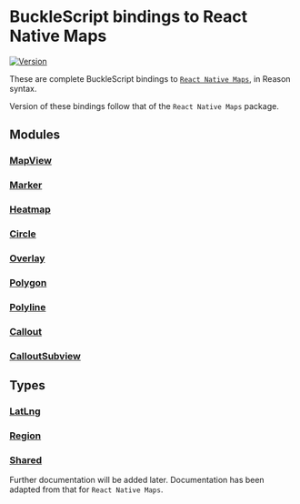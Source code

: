 # BuckleScript bindings to React Native Maps

[![Version](https://img.shields.io/npm/v/reason-react-native-maps.svg)](https://www.npmjs.com/package/reason-react-native-maps)

These are complete BuckleScript bindings to [`React Native Maps`](https://github.com/react-native-community/react-native-maps), in Reason syntax.

Version of these bindings follow that of the `React Native Maps` package.

## Modules

### [MapView](docs/MapView.md)
### [Marker](docs/Marker.md)
### [Heatmap](docs/Heatmap.md)
### [Circle](docs/Circle.md)
### [Overlay](docs/Overlay.md)
### [Polygon](docs/Polygon.md)
### [Polyline](docs/Polyline.md)
### [Callout](docs/Callout.md)
### [CalloutSubview](docs/CalloutSubview.md)

## Types

### [LatLng](docs/LatLng.md)
### [Region](docs/Region.md)
### [Shared](docs/Shared.md)

Further documentation will be added later. Documentation has been adapted from that for `React Native Maps`.
